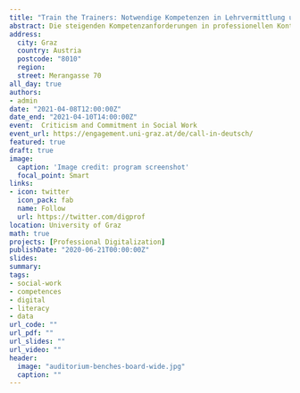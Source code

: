 ```yaml
---
title: "Train the Trainers: Notwendige Kompetenzen in Lehrvermittlung und Forschung Sozialer Berufe"
abstract: Die steigenden Kompetenzanforderungen in professionellen Kontexten Sozialer Berufe stellt auch eine zunehmende Herausforderungen an Ausbildungsprofile und Lehre dar. Die alle Lebensbereiche verändernde Informatisierung sowie der Trend zu Digitalisierung vieler administrativer Prozesse, aber auch verstärkt in der interpersonalen Interaktion, manifestiert die Notwendigkeit des Erwerbs neuer Kompetenzen zur Ausbildung einer umfassenden Digitalen und Data Literacy, also dem verständigen Umgang mit Daten und deren Interpretation und anderer Digitalkompetenzen. Gerade in Sozialen Berufen ist es jedoch wichtig, Datenermittlung und -interpretation als umfassendes Konzept zu vermitteln. Diese Aufgabe stellt zum einen eine besondere Herausforderung an die Ausbildungsprofile der Hochschulen dar, zum anderen jedoch auch an die eigenen Kompetenzen Lehrender, sowie des wissenschaftlichen Nachwuchses. Dieser Beitrag stellt zuerst Optionen der Anpassung der Ausbildungsprofile Sozialer Berufe vor. Im nächsten Schritt werden dann die dafür notwendigen Kompetenzprofile der Wissensvermittelnden, sowie Voraussetzungen für eine erfolgreiche Kompetenzvermittlung in der Lehre kritisch beleuchtet. Dabei stehen veränderte methodische Kenntnisse, die Bewältigung ethischer Fragestellungen und immer zentraler die kritischer Reflexionskompetenz in einer von Digitalisierung veränderten sozialen Wirklichkeit und vom digitalen Kapitalismus geprägten gesellschaftlichen Gesamtkontext im Vordergrund.
address:
  city: Graz
  country: Austria
  postcode: "8010"
  region:
  street: Merangasse 70
all_day: true
authors:
- admin
date: "2021-04-08T12:00:00Z"
date_end: "2021-04-10T14:00:00Z"
event:  Criticism and Commitment in Social Work
event_url: https://engagement.uni-graz.at/de/call-in-deutsch/
featured: true
draft: true
image:
  caption: 'Image credit: program screenshot'
  focal_point: Smart
links:
- icon: twitter
  icon_pack: fab
  name: Follow
  url: https://twitter.com/digprof
location: University of Graz
math: true
projects: [Professional Digitalization]
publishDate: "2020-06-21T00:00:00Z"
slides:
summary:
tags:
- social-work
- competences
- digital
- literacy
- data
url_code: ""
url_pdf: ""
url_slides: ""
url_video: ""
header:
  image: "auditorium-benches-board-wide.jpg"
  caption: ""
---
```

